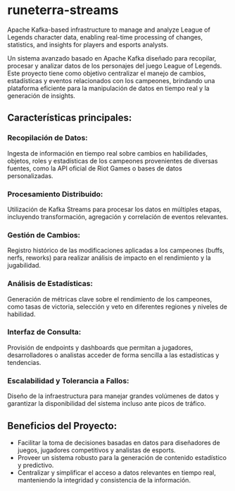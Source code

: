 # runeterra-streams
Apache Kafka-based infrastructure to manage and analyze League of Legends character data, enabling real-time processing of changes, statistics, and insights for players and esports analysts.

Un sistema avanzado basado en Apache Kafka diseñado para recopilar, procesar y analizar datos de los personajes del juego League of Legends. Este proyecto tiene como objetivo centralizar el manejo de cambios, estadísticas y eventos relacionados con los campeones, brindando una plataforma eficiente para la manipulación de datos en tiempo real y la generación de insights.

## Características principales:
### Recopilación de Datos:
Ingesta de información en tiempo real sobre cambios en habilidades, objetos, roles y estadísticas de los campeones provenientes de diversas fuentes, como la API oficial de Riot Games o bases de datos personalizadas.

### Procesamiento Distribuido:
Utilización de Kafka Streams para procesar los datos en múltiples etapas, incluyendo transformación, agregación y correlación de eventos relevantes.

### Gestión de Cambios:
Registro histórico de las modificaciones aplicadas a los campeones (buffs, nerfs, reworks) para realizar análisis de impacto en el rendimiento y la jugabilidad.

### Análisis de Estadísticas:
Generación de métricas clave sobre el rendimiento de los campeones, como tasas de victoria, selección y veto en diferentes regiones y niveles de habilidad.

### Interfaz de Consulta:
Provisión de endpoints y dashboards que permitan a jugadores, desarrolladores o analistas acceder de forma sencilla a las estadísticas y tendencias.

### Escalabilidad y Tolerancia a Fallos:
Diseño de la infraestructura para manejar grandes volúmenes de datos y garantizar la disponibilidad del sistema incluso ante picos de tráfico.

## Beneficios del Proyecto:
- Facilitar la toma de decisiones basadas en datos para diseñadores de juegos, jugadores competitivos y analistas de esports.
- Proveer un sistema robusto para la generación de contenido estadístico y predictivo.
- Centralizar y simplificar el acceso a datos relevantes en tiempo real, manteniendo la integridad y consistencia de la información.